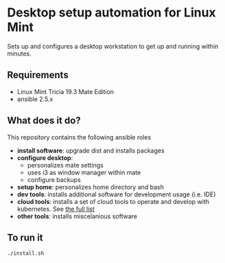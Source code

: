 # Desktop setup automation for Linux Mint

Sets up and configures a desktop workstation to get up and running within minutes.

## Requirements

- Linux Mint Tricia 19.3 Mate Edition
- ansible 2.5.x

## What does it do?

This repository contains the following ansible roles
- __install software__: upgrade dist and installs packages
- __configure desktop__: 
  - personalizes mate settings
  - uses i3 as window manager within mate
  - configure backups
- __setup home__: personalizes home directory and bash
- __dev tools__: installs additional software for development usage (i.e. IDE)
- __cloud tools__: installs a set of cloud tools to operate and develop with kubernetes. See [the full list](./roles/04-cloud-tools/defaults/main.yml#L18)
- __other tools__: installs miscelanious software

## To run it

```bash
./install.sh
```
